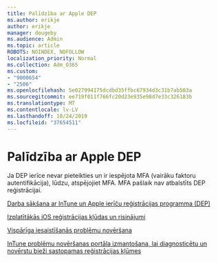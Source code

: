 ```yaml
---
title: Palīdzība ar Apple DEP
ms.author: erikje
author: erikje
manager: dougeby
ms.audience: Admin
ms.topic: article
ROBOTS: NOINDEX, NOFOLLOW
localization_priority: Normal
ms.collection: Adm_O365
ms.custom:
- "9000654"
- "2506"
ms.openlocfilehash: 5e027994175dcdbd35ffbc67934d3c31b7ab503a
ms.sourcegitcommit: ee719f011f766fc20d23e935e98d7e33c326183b
ms.translationtype: MT
ms.contentlocale: lv-LV
ms.lasthandoff: 10/24/2019
ms.locfileid: "37654511"
---
```

# <a name="help-with-apple-dep"></a>Palīdzība ar Apple DEP

Ja DEP ierīce nevar pieteikties un ir iespējota MFA (vairāku faktoru autentifikācija), lūdzu, atspējojiet MFA. MFA pašlaik nav atbalstīts DEP reģistrācijai.

[Darba sākšana ar InTune un Apple ierīču reģistrācijas programma (DEP)](https://docs.microsoft.com/intune/enrollment/device-enrollment-program-enroll-ios)

[Izplatītākās iOS reģistrācijas kļūdas un risinājumi](https://docs.microsoft.com/intune/enrollment/troubleshoot-ios-enrollment-errors)

[Vispārīga iesaistīšanās problēmu novēršana](https://docs.microsoft.com/intune/enrollment/troubleshoot-device-enrollment-in-intune)

[InTune problēmu novēršanas portāla izmantošana, lai diagnosticētu un novērstu bieži sastopamas reģistrācijas kļūmes](https://docs.microsoft.com/intune/fundamentals/help-desk-operators)


